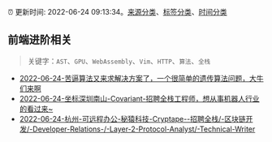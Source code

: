 :alarm_clock: 更新时间: 2022-06-24 09:13:34。[来源分类](../README.md)、[标签分类](../TAGS.md)、[时间分类](../TIMELINE.md)

## 前端进阶相关


> 关键字：`AST`、`GPU`、`WebAssembly`、`Vim`、`HTTP`、`算法`、`全栈`



- [2022-06-24-苦逼算法又来求解决方案了，一个很简单的遗传算法问题，大牛们来啊](https://www.v2ex.com/t/861938) 
- [2022-06-24-坐标深圳南山-Covariant-招聘全栈工程师，想从事机器人行业的看过来~](https://www.v2ex.com/t/861936) 
- [2022-06-24-杭州-可远程办公-秘猿科技-Cryptape--招聘全栈/-区块链开发/-Developer-Relations-/-Layer-2-Protocol-Analyst/-Technical-Writer](https://www.v2ex.com/t/861935) 